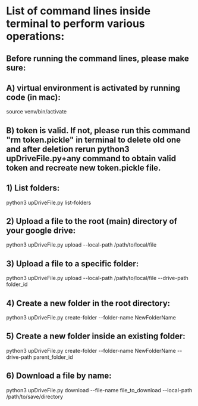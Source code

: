 # List of command lines inside terminal to perform various operations:
## Before running the command lines, please make sure: 
## A) virtual environment is activated by running code (in mac):
source venv/bin/activate  
## B) token is valid. If not, please run this command "rm token.pickle" in terminal to delete old one and after deletion rerun python3 upDriveFile.py+any command to obtain valid token and recreate new token.pickle file.

## 1) List folders:
python3 upDriveFile.py list-folders
## 2) Upload a file to the root (main) directory of your google drive:
python3 upDriveFile.py upload --local-path /path/to/local/file
## 3) Upload a file to a specific folder:
python3 upDriveFile.py upload --local-path /path/to/local/file --drive-path folder_id
## 4) Create a new folder in the root directory:
python3 upDriveFile.py create-folder --folder-name NewFolderName
## 5) Create a new folder inside an existing folder:
python3 upDriveFile.py create-folder --folder-name NewFolderName --drive-path parent_folder_id
## 6) Download a file by name:
python3 upDriveFile.py download --file-name file_to_download --local-path /path/to/save/directory



